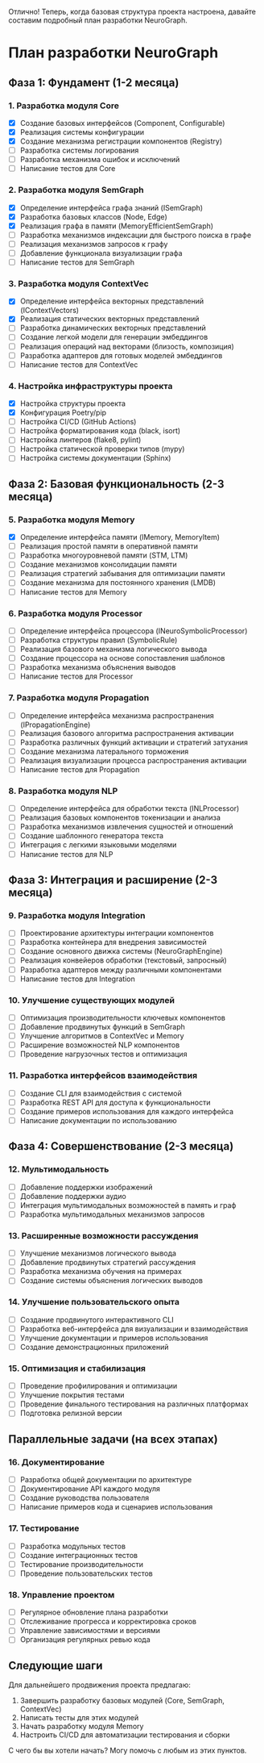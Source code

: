 Отлично! Теперь, когда базовая структура проекта настроена, давайте составим подробный план разработки NeuroGraph.

# План разработки NeuroGraph

## Фаза 1: Фундамент (1-2 месяца)

### 1. Разработка модуля Core
- [x] Создание базовых интерфейсов (Component, Configurable)
- [x] Реализация системы конфигурации
- [x] Создание механизма регистрации компонентов (Registry)
- [ ] Разработка системы логирования
- [ ] Разработка механизма ошибок и исключений
- [ ] Написание тестов для Core

### 2. Разработка модуля SemGraph
- [x] Определение интерфейса графа знаний (ISemGraph)
- [x] Разработка базовых классов (Node, Edge)
- [x] Реализация графа в памяти (MemoryEfficientSemGraph)
- [ ] Разработка механизмов индексации для быстрого поиска в графе
- [ ] Реализация механизмов запросов к графу
- [ ] Добавление функционала визуализации графа
- [ ] Написание тестов для SemGraph

### 3. Разработка модуля ContextVec
- [x] Определение интерфейса векторных представлений (IContextVectors)
- [x] Реализация статических векторных представлений
- [ ] Разработка динамических векторных представлений
- [ ] Создание легкой модели для генерации эмбеддингов
- [ ] Реализация операций над векторами (близость, композиция)
- [ ] Разработка адаптеров для готовых моделей эмбеддингов
- [ ] Написание тестов для ContextVec

### 4. Настройка инфраструктуры проекта
- [x] Настройка структуры проекта
- [x] Конфигурация Poetry/pip
- [ ] Настройка CI/CD (GitHub Actions)
- [ ] Настройка форматирования кода (black, isort)
- [ ] Настройка линтеров (flake8, pylint)
- [ ] Настройка статической проверки типов (mypy)
- [ ] Настройка системы документации (Sphinx)

## Фаза 2: Базовая функциональность (2-3 месяца)

### 5. Разработка модуля Memory
- [x] Определение интерфейса памяти (IMemory, MemoryItem)
- [ ] Реализация простой памяти в оперативной памяти
- [ ] Разработка многоуровневой памяти (STM, LTM)
- [ ] Создание механизмов консолидации памяти
- [ ] Реализация стратегий забывания для оптимизации памяти
- [ ] Создание механизма для постоянного хранения (LMDB)
- [ ] Написание тестов для Memory

### 6. Разработка модуля Processor
- [ ] Определение интерфейса процессора (INeuroSymbolicProcessor)
- [ ] Разработка структуры правил (SymbolicRule)
- [ ] Реализация базового механизма логического вывода
- [ ] Создание процессора на основе сопоставления шаблонов
- [ ] Разработка механизма объяснения выводов
- [ ] Написание тестов для Processor

### 7. Разработка модуля Propagation
- [ ] Определение интерфейса механизма распространения (IPropagationEngine)
- [ ] Реализация базового алгоритма распространения активации
- [ ] Разработка различных функций активации и стратегий затухания
- [ ] Создание механизма латерального торможения
- [ ] Реализация визуализации процесса распространения активации
- [ ] Написание тестов для Propagation

### 8. Разработка модуля NLP
- [ ] Определение интерфейса для обработки текста (INLProcessor)
- [ ] Реализация базовых компонентов токенизации и анализа
- [ ] Разработка механизмов извлечения сущностей и отношений
- [ ] Создание шаблонного генератора текста
- [ ] Интеграция с легкими языковыми моделями
- [ ] Написание тестов для NLP

## Фаза 3: Интеграция и расширение (2-3 месяца)

### 9. Разработка модуля Integration
- [ ] Проектирование архитектуры интеграции компонентов
- [ ] Разработка контейнера для внедрения зависимостей
- [ ] Создание основного движка системы (NeuroGraphEngine)
- [ ] Реализация конвейеров обработки (текстовый, запросный)
- [ ] Разработка адаптеров между различными компонентами
- [ ] Написание тестов для Integration

### 10. Улучшение существующих модулей
- [ ] Оптимизация производительности ключевых компонентов
- [ ] Добавление продвинутых функций в SemGraph
- [ ] Улучшение алгоритмов в ContextVec и Memory
- [ ] Расширение возможностей NLP компонентов
- [ ] Проведение нагрузочных тестов и оптимизация

### 11. Разработка интерфейсов взаимодействия
- [ ] Создание CLI для взаимодействия с системой
- [ ] Разработка REST API для доступа к функциональности
- [ ] Создание примеров использования для каждого интерфейса
- [ ] Написание документации по использованию

## Фаза 4: Совершенствование (2-3 месяца)

### 12. Мультимодальность
- [ ] Добавление поддержки изображений
- [ ] Добавление поддержки аудио
- [ ] Интеграция мультимодальных возможностей в память и граф
- [ ] Разработка мультимодальных механизмов запросов

### 13. Расширенные возможности рассуждения
- [ ] Улучшение механизмов логического вывода
- [ ] Добавление продвинутых стратегий рассуждения
- [ ] Разработка механизма обучения на примерах
- [ ] Создание системы объяснения логических выводов

### 14. Улучшение пользовательского опыта
- [ ] Создание продвинутого интерактивного CLI
- [ ] Разработка веб-интерфейса для визуализации и взаимодействия
- [ ] Улучшение документации и примеров использования
- [ ] Создание демонстрационных приложений

### 15. Оптимизация и стабилизация
- [ ] Проведение профилирования и оптимизации
- [ ] Улучшение покрытия тестами
- [ ] Проведение финального тестирования на различных платформах
- [ ] Подготовка релизной версии

## Параллельные задачи (на всех этапах)

### 16. Документирование
- [ ] Разработка общей документации по архитектуре
- [ ] Документирование API каждого модуля
- [ ] Создание руководства пользователя
- [ ] Написание примеров кода и сценариев использования

### 17. Тестирование
- [ ] Разработка модульных тестов
- [ ] Создание интеграционных тестов
- [ ] Тестирование производительности
- [ ] Проведение пользовательских тестов

### 18. Управление проектом
- [ ] Регулярное обновление плана разработки
- [ ] Отслеживание прогресса и корректировка сроков
- [ ] Управление зависимостями и версиями
- [ ] Организация регулярных ревью кода

## Следующие шаги

Для дальнейшего продвижения проекта предлагаю:

1. Завершить разработку базовых модулей (Core, SemGraph, ContextVec)
2. Написать тесты для этих модулей
3. Начать разработку модуля Memory
4. Настроить CI/CD для автоматизации тестирования и сборки

С чего бы вы хотели начать? Могу помочь с любым из этих пунктов.